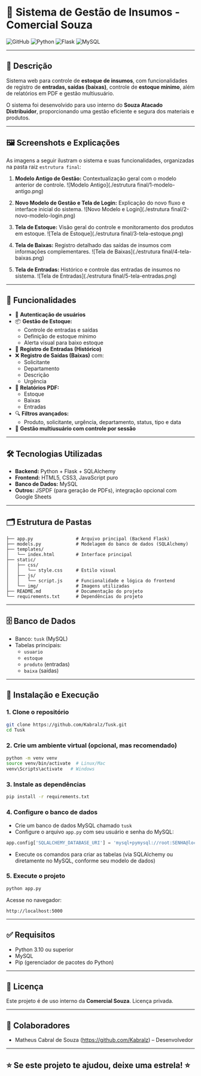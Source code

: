 # 🏢 Sistema de Gestão de Insumos - Comercial Souza

![GitHub](https://img.shields.io/badge/status-Em%20Produção-brightgreen)
![Python](https://img.shields.io/badge/Python-3.10-blue)
![Flask](https://img.shields.io/badge/Flask-Framework-lightgrey)
![MySQL](https://img.shields.io/badge/MySQL-Database-orange)

---

## 📜 Descrição

Sistema web para controle de **estoque de insumos**, com funcionalidades de registro de **entradas, saídas (baixas)**, controle de **estoque mínimo**, além de relatórios em PDF e gestão multiusuário.

O sistema foi desenvolvido para uso interno do **Souza Atacado Distribuidor**, proporcionando uma gestão eficiente e segura dos materiais e produtos.

---

## 🖼️ Screenshots e Explicações

As imagens a seguir ilustram o sistema e suas funcionalidades, organizadas na pasta raiz `estrutura final`:

1. **Modelo Antigo de Gestão:** Contextualização geral com o modelo anterior de controle.
   ![Modelo Antigo](./estrutura final/1-modelo-antigo.png)

2. **Novo Modelo de Gestão e Tela de Login:** Explicação do novo fluxo e interface inicial do sistema.
   ![Novo Modelo e Login](./estrutura final/2-novo-modelo-login.png)

3. **Tela de Estoque:** Visão geral do controle e monitoramento dos produtos em estoque.
   ![Tela de Estoque](./estrutura final/3-tela-estoque.png)

4. **Tela de Baixas:** Registro detalhado das saídas de insumos com informações complementares.
   ![Tela de Baixas](./estrutura final/4-tela-baixas.png)

5. **Tela de Entradas:** Histórico e controle das entradas de insumos no sistema.
   ![Tela de Entradas](./estrutura final/5-tela-entradas.png)

---

## 🚀 Funcionalidades

- 🔐 **Autenticação de usuários**
- 📦 **Gestão de Estoque:**
  - Controle de entradas e saídas
  - Definição de estoque mínimo
  - Alerta visual para baixo estoque
- 📝 **Registro de Entradas (Histórico)**
- ❌ **Registro de Saídas (Baixas)** com:
  - Solicitante
  - Departamento
  - Descrição
  - Urgência
- 📑 **Relatórios PDF:**
  - Estoque
  - Baixas
  - Entradas
- 🔍 **Filtros avançados:**
  - Produto, solicitante, urgência, departamento, status, tipo e data
- 👥 **Gestão multiusuário com controle por sessão**

---

## 🛠️ Tecnologias Utilizadas

- **Backend:** Python + Flask + SQLAlchemy
- **Frontend:** HTML5, CSS3, JavaScript puro
- **Banco de Dados:** MySQL
- **Outros:** JSPDF (para geração de PDFs), integração opcional com Google Sheets

---

## 🗂️ Estrutura de Pastas

```
├── app.py                # Arquivo principal (Backend Flask)
├── models.py             # Modelagem do banco de dados (SQLAlchemy)
├── templates/
│   └── index.html        # Interface principal
├── static/
│   ├── css/
│   │   └── style.css     # Estilo visual
│   ├── js/
│   │   └── script.js     # Funcionalidade e lógica do frontend
│   └── img/              # Imagens utilizadas
├── README.md             # Documentação do projeto
└── requirements.txt      # Dependências do projeto
```

---

## 🗄️ Banco de Dados

- Banco: `tusk` (MySQL)
- Tabelas principais:
  - `usuario`
  - `estoque`
  - `produto` (entradas)
  - `baixa` (saídas)

---

## 🔧 Instalação e Execução

### 1. Clone o repositório

```bash
git clone https://github.com/Kabralz/Tusk.git
cd Tusk
```

### 2. Crie um ambiente virtual (opcional, mas recomendado)

```bash
python -m venv venv
source venv/bin/activate  # Linux/Mac
venv\Scripts\activate   # Windows
```

### 3. Instale as dependências

```bash
pip install -r requirements.txt
```

### 4. Configure o banco de dados

- Crie um banco de dados MySQL chamado `tusk`
- Configure o arquivo `app.py` com seu usuário e senha do MySQL:

```python
app.config['SQLALCHEMY_DATABASE_URI'] = 'mysql+pymysql://root:SENHA@localhost/tusk'
```

- Execute os comandos para criar as tabelas (via SQLAlchemy ou diretamente no MySQL, conforme seu modelo de dados)

### 5. Execute o projeto

```bash
python app.py
```

Acesse no navegador:

```
http://localhost:5000
```

---

## ✅ Requisitos

- Python 3.10 ou superior
- MySQL
- Pip (gerenciador de pacotes do Python)

---

## 📄 Licença

Este projeto é de uso interno da **Comercial Souza**. Licença privada.

---

## 🤝 Colaboradores

- Matheus Cabral de Souza (https://github.com/Kabralz) – Desenvolvedor

---

## ⭐ Se este projeto te ajudou, deixe uma estrela! ⭐

